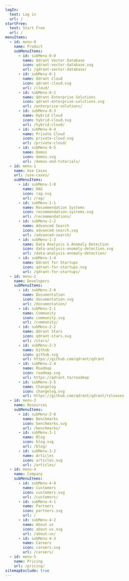 ```yaml
---
logIn:
  text: Log in
  url: /
startFree:
  text: Start Free
  url: /
menuItems:
  - id: menu-0
    name: Product
    subMenuItems:
      - id: subMenu-0-0
        name: Qdrant Vector Database
        icon: qdrant-vector-database.svg
        url: /qdrant-vector-database/
      - id: subMenu-0-1
        name: Qdrant Cloud
        icon: qdrant-cloud.svg
        url: /cloud/
      - id: subMenu-0-2
        name: Qdrant Enterprise Solutions
        icon: qdrant-enterprise-solutions.svg
        url: /enterprise-solutions/
      - id: subMenu-0-3
        name: Hybrid Cloud
        icon: hybrid-cloud.svg
        url: /hybrid-cloud/
      - id: subMenu-0-4
        name: Private Cloud
        icon: private-cloud.svg
        url: /private-cloud/
      - id: subMenu-0-5
        name: Demos
        icon: demos.svg
        url: /demos-and-tutorials/
  - id: menu-1
    name: Use Cases
    url: /use-cases/
    subMenuItems:
      - id: subMenu-1-0
        name: RAG
        icon: rag.svg
        url: /rag/
      - id: subMenu-1-1
        name: Recommendation Systems
        icon: recommendation-systems.svg
        url: /recommendations/
      - id: subMenu-1-2
        name: Advanced Search
        icon: advanced-search.svg
        url: /advanced-search/
      - id: subMenu-1-3
        name: Data Analysis & Anomaly Detection
        icon: data-analysis-anomaly-detection.svg
        url: /data-analysis-anomaly-detection/
      - id: subMenu-1-4
        name: Qdrant for Startups
        icon: qdrant-for-startups.svg
        url: /qdrant-for-startups/
  - id: menu-2
    name: Developers
    subMenuItems:
      - id: subMenu-2-0
        name: Documentation
        icon: documentation.svg
        url: /documentation/
      - id: subMenu-2-1
        name: Community
        icon: community.svg
        url: /community/
      - id: subMenu-2-2
        name: Qdrant Stars
        icon: qdrant-stars.svg
        url: /stars/
      - id: subMenu-2-3
        name: Github
        icon: github.svg
        url: https://github.com/qdrant/qdrant
      - id: subMenu-2-4
        name: Roadmap
        icon: roadmap.svg
        url: https://qdrant.to/roadmap
      - id: subMenu-2-5
        name: Changelog
        icon: changelog.svg
        url: https://github.com/qdrant/qdrant/releases
  - id: menu-3
    name: Resources
    subMenuItems:
      - id: subMenu-3-0
        name: Benchmarks
        icon: benchmarks.svg
        url: /benchmarks/
      - id: subMenu-3-1
        name: Blog
        icon: blog.svg
        url: /blog/
      - id: subMenu-3-2
        name: Articles
        icon: articles.svg
        url: /articles/
  - id: menu-4
    name: Company
    subMenuItems:
      - id: subMenu-4-0
        name: Customers
        icon: customers.svg
        url: /customers/
      - id: subMenu-4-1
        name: Partners
        icon: partners.svg
        url: /
      - id: subMenu-4-2
        name: About us
        icon: about-us.svg
        url: /about-us/
      - id: subMenu-4-3
        name: Careers
        icon: careers.svg
        url: /careers/
  - id: menu-5
    name: Pricing
    url: /pricing/
sitemapExclude: true
---
```


